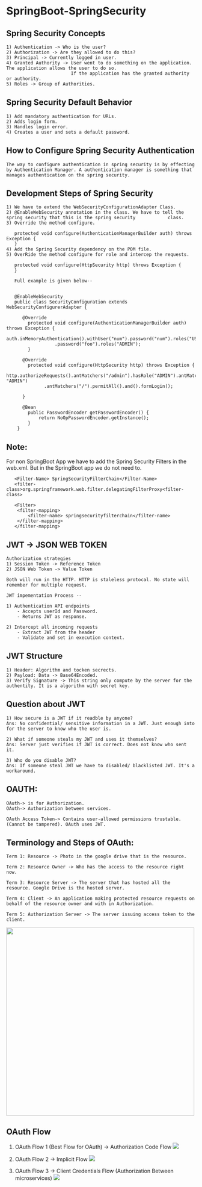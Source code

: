 # SpringBoot-SpringSecurity

## Spring Security Concepts
    
    1) Authentication -> Who is the user?
    2) Authorization -> Are they allowed to do this?
    3) Principal -> Currently logged in user.
    4) Granted Authority -> User went to do something on the application. The application allows the user to do so.
                            If the application has the granted authority or authority.
    5) Roles -> Group of Authorities.

## Spring Security Default Behavior
    
    1) Add mandatory authentication for URLs.    
    2) Adds login form.
    3) Handles login error.
    4) Creates a user and sets a default password.
    
## How to Configure Spring Security Authentication
    
    The way to configure authentication in spring security is by effecting by Authentication Manager. A authentication manager is something that manages authentication on the spring security. 
    
## Development Steps of Spring Security
    
    1) We have to extend the WebSecurityConfigurationAdapter Class.
    2) @EnableWebSecurity annotation in the class. We have to tell the spring security that this is the spring security            class.
    3) Override the method configure. 
       
       protected void configure(AuthenticationManagerBuilder auth) throws Exception {
       }       
    4) Add the Spring Security dependency on the POM file.
    5) OverRide the method configure for role and intercep the requests.
       
       protected void configure(HttpSecurity http) throws Exception {
       } 
       
       Full example is given below--
       
       
       @EnableWebSecurity
       public class SecurityConfiguration extends WebSecurityConfigurerAdapter {
        
          @Override
	        protected void configure(AuthenticationManagerBuilder auth) throws Exception {
		          auth.inMemoryAuthentication().withUser("num").password("num").roles("USER").and().withUser("foo")
				      .password("foo").roles("ADMIN");
	        }
          
          @Override
	        protected void configure(HttpSecurity http) throws Exception {
		                  http.authorizeRequests().antMatchers("/admin").hasRole("ADMIN").antMatchers("/user").hasAnyRole("USER", "ADMIN")
				  .antMatchers("/").permitAll().and().formLogin();
	        
          }
          
          @Bean
	        public PasswordEncoder getPasswordEncoder() {
		        return NoOpPasswordEncoder.getInstance();
	        }
        }
    
      
## Note: 
   For non SpringBoot App we have to add the Spring Security Filters in the web.xml. But in the SpringBoot app we do            not need to. 
       
       <Filter-Name> SpringSecurityFilterChain</Filter-Name>
       <filter-class>org.springframework.web.filter.delegatingFilterProxy<filter-class>
       
       <Filter>
       	<filter-mapping>
       		<filter-name> springsecurityfilterchain</filter-name>			
       	</filter-mapping>
       </filter-mapping>

## JWT -> JSON WEB TOKEN

	Authorization strategies
	1) Session Token -> Reference Token
	2) JSON Web Token -> Value Token
	
	Both will run in the HTTP. HTTP is staleless protocal. No state will remember for multiple request.
	
	JWT impementation Process --
	
	1) Authentication API endpoints
		- Accepts userId and Password.
		- Returns JWT as response.
	
	2) Intercept all incoming requests
		- Extract JWT from the header
		- Validate and set in execution context.
		
## JWT Structure
	
	1) Header: Algorithm and tocken secrects.
	2) Payload: Data -> Base64Encoded.
	3) Verify Signature -> This string only compute by the server for the authentity. It is a algorithm with secret key.
	
## Question about JWT

	1) How secure is a JWT if it readble by anyone?
	Ans: No confidential/ sensitive information in a JWT. Just enough into for the server to know who the user is.
	
	2) What if someone steals my JWT and uses it themselves?
	Ans: Server just verifies if JWT is correct. Does not know who sent it.
	
	3) Who do you disable JWT?
	Ans: If someone steal JWT we have to disabled/ blacklisted JWT. It's a workaround.

## OAUTH:
	
	OAuth-> is for Authorization.
	OAuth-> Authorization between services.
	
	OAuth Access Token-> Contains user-allowed permissions trustable. (Cannot be tampered). OAuth uses JWT.

## Terminology and Steps of OAuth:

	Term 1: Resource -> Photo in the google drive that is the resource.
	
	Term 2: Resource Owner -> Who has the access to the resource right now.
	
	Term 3: Resource Server -> The server that has hosted all the resource. Google Drive is the hosted server.
	
	Term 4: Client -> An application making protected resource requests on behalf of the resource owner and with in Authorization. 
	
	Term 5: Authorization Server -> The server issuing access token to the client.
	

<img src=Image/OAuthDiagram.jpg width="500" height="500" >

## OAuth Flow 
   	
  1) OAuth Flow 1 (Best Flow for OAuth) -> Authorization Code Flow
  ![](Image/AuthorizationCodeFlow.jpg)
   
  2) OAuth Flow 2 -> Implicit Flow
  ![](Image/ImplicitFlow.jpg)
  
  3) OAuth Flow 3 -> Client Credentials Flow (Authorization Between microservices)
  ![](Image/ClientCredentialsFlow.jpg)
